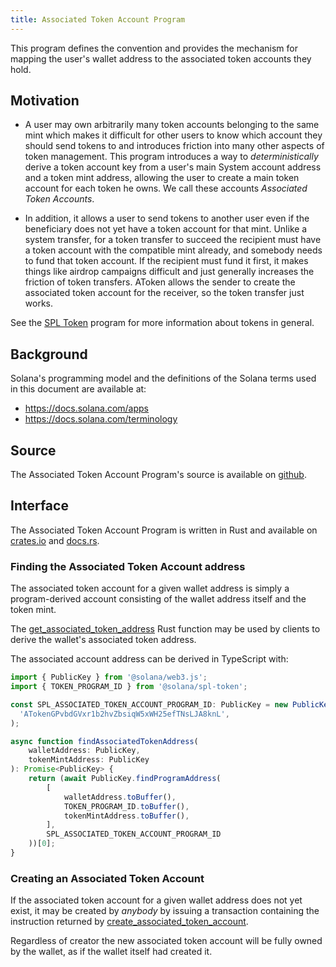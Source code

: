 ```yaml
---
title: Associated Token Account Program
---
```


This program defines the convention and provides the mechanism for mapping
the user's wallet address to the associated token accounts they hold.

## Motivation

-  A user may own arbitrarily many token accounts belonging to the same mint
which makes it difficult for other users to know which account they should send
tokens to and introduces friction into many other aspects of token management.
This program introduces a way to _deterministically_ derive a token account key
from a user's main System account address and a token mint address, allowing the
user to create a main token account for each token he owns. We call these
accounts _Associated Token Accounts_.

- In addition, it allows a user to send tokens to another user even if the
beneficiary does not yet have a token account for that mint. Unlike a system
transfer, for a token transfer to succeed the recipient must have a token
account with the compatible mint already, and somebody needs to fund that token
account. If the recipient must fund it first, it makes things like airdrop
campaigns difficult and just generally increases the friction of token
transfers. AToken allows the sender to create the associated token account for
the receiver, so the token transfer just works.

See the [SPL Token](token.mdx) program for more information about tokens in
general.

## Background

Solana's programming model and the definitions of the Solana terms used in this
document are available at:

- https://docs.solana.com/apps
- https://docs.solana.com/terminology

## Source

The Associated Token Account Program's source is available on
[github](https://github.com/solana-labs/solana-program-library).


## Interface
The Associated Token Account Program is written in Rust and available on
[crates.io](https://crates.io/crates/spl-associated-token-account) and
[docs.rs](https://docs.rs/spl-associated-token-account).


### Finding the Associated Token Account address
The associated token account for a given wallet address is simply a
program-derived account consisting of the wallet address itself and the token mint.

The [get_associated_token_address](https://docs.rs/spl-associated-token-account/latest/spl_associated_token_account/fn.get_associated_token_address.html)
Rust function may be used by clients to derive the wallet's associated token address.


The associated account address can be derived in TypeScript with:
```ts
import { PublicKey } from '@solana/web3.js';
import { TOKEN_PROGRAM_ID } from '@solana/spl-token';

const SPL_ASSOCIATED_TOKEN_ACCOUNT_PROGRAM_ID: PublicKey = new PublicKey(
  'ATokenGPvbdGVxr1b2hvZbsiqW5xWH25efTNsLJA8knL',
);

async function findAssociatedTokenAddress(
    walletAddress: PublicKey,
    tokenMintAddress: PublicKey
): Promise<PublicKey> {
    return (await PublicKey.findProgramAddress(
        [
            walletAddress.toBuffer(),
            TOKEN_PROGRAM_ID.toBuffer(),
            tokenMintAddress.toBuffer(),
        ],
        SPL_ASSOCIATED_TOKEN_ACCOUNT_PROGRAM_ID
    ))[0];
}
```


### Creating an Associated Token Account

If the associated token account for a given wallet address does not yet exist,
it may be created by *anybody* by issuing a transaction containing the
instruction returned by [create_associated_token_account](https://docs.rs/spl-associated-token-account/latest/spl_associated_token_account/fn.create_associated_token_account.html).

Regardless of creator the new associated token account will be fully owned by
the wallet, as if the wallet itself had created it.
